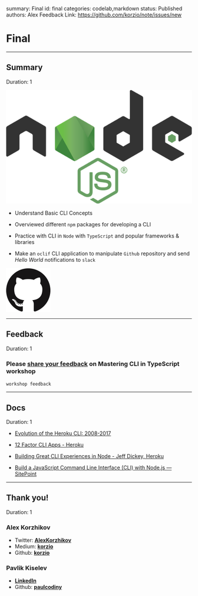 summary: Final
id: final
categories: codelab,markdown
status: Published 
authors: Alex
Feedback Link: https://github.com/korzio/note/issues/new

# Final

---

## Summary
Duration: 1

![Node](assets/node.png)

- Understand Basic CLI Concepts

- Overviewed different `npm` packages for developing a CLI

- Practice with CLI in `Node` with `TypeScript` and popular frameworks & libraries

- Make an `oclif` CLI application to manipulate `Github` repository and send *Hello World* notifications to `slack` 

![github](assets/github.png)

---

## Feedback
Duration: 1

### Please [share your feedback](https://forms.gle/HcTFj5dpHnxNS8PK8) on Mastering CLI in TypeScript workshop

```
workshop feedback
```

---

## Docs
Duration: 1

- [Evolution of the Heroku CLI: 2008-2017](https://blog.heroku.com/evolution-of-heroku-cli-2008-2017)

- [12 Factor CLI Apps - Heroku](https://medium.com/@jdxcode/12-factor-cli-apps-dd3c227a0e46)

- [Building Great CLI Experiences in Node - Jeff Dickey, Heroku](https://www.youtube.com/watch?v=Izx3-KSuaM8)

- [Build a JavaScript Command Line Interface (CLI) with Node.js — SitePoint](https://www.sitepoint.com/javascript-command-line-interface-cli-node-js/)

---

## Thank you!
Duration: 1

### Alex Korzhikov

- Twitter: **[AlexKorzhikov](https://twitter.com/AlexKorzhikov)**  
- Medium: **[korzio](https://medium.com/@korzio)**  
- Github: **[korzio](https://github.com/korzio)**  

### Pavlik Kiselev

- **[LinkedIn](
https://www.linkedin.com/in/pavlik-kiselev-06993347/)**  
- Github: **[paulcodiny](https://github.com/paulcodiny)**  